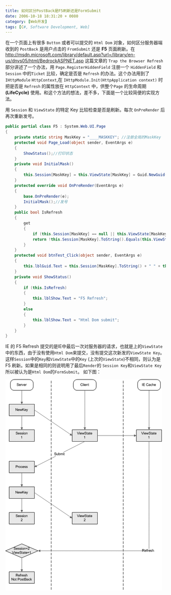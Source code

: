 ```yaml
---
title: 如何区分PostBack是F5刷新还是FormSubmit
date: 2006-10-18 18:31:20 + 0080
category: [Web开发]
tags: [C#, Software Development, Web]
---
```


在一个页面上有很多 `Button` 或者可以提交的 `Html Dom` 对象，如何区分服务器端收到的 `PostBack` 是用户点击的 `FromSubmit` 还是 **F5** 页面刷新。在 http://msdn.microsoft.com/library/default.asp?url=/library/en-us/dnvs05/html/BedrockASPNET.asp 这篇文章的 `Trap the Browser Refresh` 部分讲述了一个办法，用 `Page.RegisterHiddenField` 注册一个 `HiddenField` 和 `Session` 中的`Ticket` 比较，确定是否是 `Refresh` 的办法。这个办法用到了 `IHttpModule` `HttpContext`,在 `IHttpModule.Init(HttpApplication context)` 时把是否是 `Refresh` 的属性放在 `HttpContext` 中，供整个`Page` 的生命周期 **(LifeCycle)** 使用。和这个方法的想法，差不多，下面是一个比较简便的实现方法。  

用 `Session` 和 `ViewState` 的特定 Key 比较检查是否是刷新。每次 `OnPreRender` 后再次重新发号。  

```c#
public partial class F5 : System.Web.UI.Page  
{  
    private static string MaskKey = "____MASKKEY"; //注册全局的MaskKey 
    protected void Page_Load(object sender, EventArgs e)  
    {  
        ShowStatus();//打印状态 
    }  
    private void InitialMask()  
    {  
        this.Session[MaskKey] = this.ViewState[MaskKey] = Guid.NewGuid().ToString();//重新发号 给Session 和 ViewState 新的Guid Session在服务器端标志 ViewState放在客户端标志 
    }  
    protected override void OnPreRender(EventArgs e)  
    {  
        base.OnPreRender(e); 
        InitialMask();//发号 
    }  
    public bool IsRefresh  
    {  
        get  
        {  
            if (this.Session[MaskKey] == null || this.ViewState[MaskKey] == null) return false;  
            return !this.Session[MaskKey].ToString().Equals(this.ViewState[MaskKey].ToString());//检查Key是否相同  
        }  
    }  
    protected void btnTest_Click(object sender, EventArgs e)  
    {  
        this.lblGuid.Text = this.Session[MaskKey].ToString() + " " + this.ViewState[MaskKey].ToString();//打印Key 
    }  
    private void ShowStatus()  
    {  
        if (this.IsRefresh)  
        {  
            this.lblShow.Text = "F5 Refresh"; 
        }
        else  
        {  
            this.lblShow.Text = "Html Dom submit"; 
        }
    }
}
```

IE 的 F5 Refresh 提交的是IE中最后一次对服务器的请求，也就是上的`ViewState`中的东西，由于没有使用`Html Dom`来提交，没有提交这次新发的`ViewState Key`。这样`Session`中的`Key`和`ViewState`中的`Key` (上次的`ViewState`)不相同，则认为是 F5 刷新。如果是相同的则说明用了最后`Render`的 `Session Key`和`ViewState Key`所以被认为是`Html Dom`的`FormSubmit`。 如下图：  

![Flow Chart](/assets/attachments/2006/10/18_183101_a8zdF5Problem.gif)
